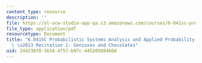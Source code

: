 ```yaml
---
content_type: resource
description: ''
file: https://ol-ocw-studio-app-qa.s3.amazonaws.com/courses/6-041sc-probabilistic-systems-analysis-and-applied-probability-fall-2013/244238f85b344757b97c44520588460d_MIT6_041SCF13_Geniuses_and_Chocolates_300k.pdf
file_type: application/pdf
resourcetype: Document
title: "6.041SC Probabilistic Systems Analysis and Applied Probability, Fall 2013Transcript\
  \ \u2013 Recitation 1: Geniuses and Chocolates"
uid: 244238f8-5b34-4757-b97c-44520588460d
---
```

